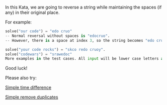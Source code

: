 In this Kata, we are going to reverse a string while maintaining the spaces (if any) in their original place.

For example:

```python
solve("our code") = "edo cruo"
-- Normal reversal without spaces is "edocruo". 
-- However, there is a space at index 3, so the string becomes "edo cruo"```

solve("your code rocks") = "skco redo cruoy". 
solve("codewars") = "srawedoc"
More examples in the test cases. All input will be lower case letters and in some cases spaces.
```

Good luck!

Please also try:

[Simple time difference](https://www.codewars.com/kata/5b76a34ff71e5de9db0000f2)

[Simple remove duplicates](https://www.codewars.com/kata/5ba38ba180824a86850000f7)
